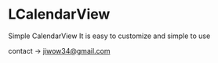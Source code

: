 # LCalendarView

Simple CalendarView
It is easy to customize and simple to use

contact -> jiwow34@gmail.com
